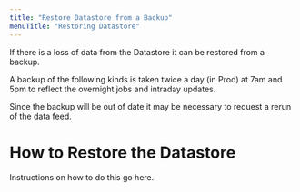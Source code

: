 ```yaml
---
title: "Restore Datastore from a Backup"
menuTitle: "Restoring Datastore"
---
```


If there is a loss of data from the Datastore it can be restored from a backup.

A backup of the following kinds is taken twice a day (in Prod) at 7am and 5pm to reflect the overnight jobs and intraday updates.

Since the backup will be out of date it may be necessary to request a rerun of the data feed.

# How to Restore the Datastore

Instructions on how to do this go here.
